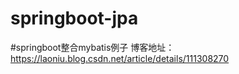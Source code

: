 # springboot-jpa
#springboot整合mybatis例子 博客地址：https://laoniu.blog.csdn.net/article/details/111308270
